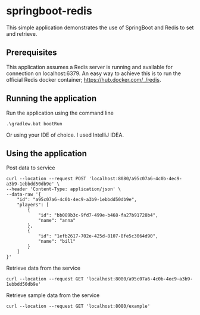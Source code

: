 # springboot-redis

This simple application demonstrates the use of SpringBoot and Redis to set and retrieve.

## Prerequisites

This application assumes a Redis server is running and available for connection on localhost:6379. An easy way to achieve this is to run the official Redis docker container; https://hub.docker.com/_/redis.

## Running the application

Run the application using the command line

    .\gradlew.bat bootRun
  
Or using your IDE of choice. I used IntelliJ IDEA.

## Using the application

Post data to service

    curl --location --request POST 'localhost:8080/a95c07a6-4c0b-4ec9-a3b9-1ebbdd50db9e' \
    --header 'Content-Type: application/json' \
    --data-raw '{
        "id": "a95c07a6-4c0b-4ec9-a3b9-1ebbdd50db9e",
        "players": [
            {
                "id": "bb089b3c-9fd7-499e-b468-fa27b91728b4",
                "name": "anna"
            },
            {
                "id": "1efb2617-702e-425d-8107-8fe5c3064d90",
                "name": "bill"
            }
        ]
    }'

Retrieve data from the service

    curl --location --request GET 'localhost:8080/a95c07a6-4c0b-4ec9-a3b9-1ebbdd50db9e'
    
Retrieve sample data from the service

    curl --location --request GET 'localhost:8080/example'